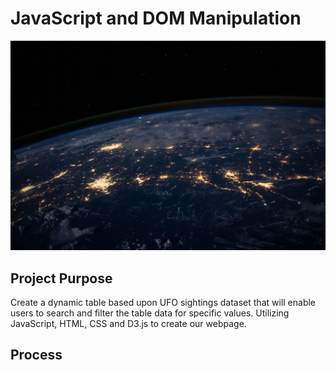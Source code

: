 # JavaScript and DOM Manipulation

![Screenshot](Instructions/static/Screenshots/nasa.jpg "Screenshot")

## Project Purpose

Create a dynamic table based upon UFO sightings dataset that will enable users to search and filter the table data for specific values. Utilizing JavaScript, HTML, CSS and D3.js to create our webpage.

## Process
